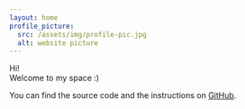 ```yaml
---
layout: home
profile_picture:
  src: /assets/img/profile-pic.jpg
  alt: website picture
---
```


<p>
  Hi! <br/>
  Welcome to my space :)
</p>

<p>
  You can find the source code and the instructions on <a href="https://github.com/treeNoonna">GitHub</a>.
</p>
